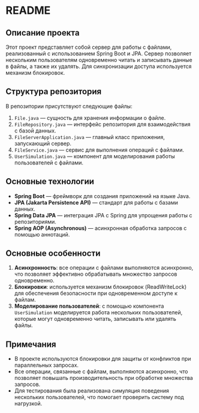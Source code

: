 
# README

## Описание проекта

Этот проект представляет собой сервер для работы с файлами, реализованный с использованием Spring Boot и JPA. Сервер позволяет нескольким пользователям одновременно читать и записывать данные в файлы, а также их удалять. Для синхронизации доступа используется механизм блокировок.

## Структура репозитория

В репозитории присутствуют следующие файлы:

1. `File.java` — сущность для хранения информации о файле.
2. `FileRepository.java` — интерфейс репозитория для взаимодействия с базой данных.
3. `FileServerApplication.java` — главный класс приложения, запускающий сервер.
4. `FileService.java` — сервис для выполнения операций с файлами.
5. `UserSimulation.java` — компонент для моделирования работы пользователей с файлами.

## Основные технологии

- **Spring Boot** — фреймворк для создания приложений на языке Java.
- **JPA (Jakarta Persistence API)** — стандарт для работы с базами данных.
- **Spring Data JPA** — интеграция JPA с Spring для упрощения работы с репозиториями.
- **Spring AOP (Asynchronous)** — асинхронная обработка запросов с помощью аннотаций.

## Основные особенности

1. **Асинхронность**: все операции с файлами выполняются асинхронно, что позволяет эффективно обрабатывать множество запросов одновременно.
2. **Блокировки**: используется механизм блокировок (ReadWriteLock) для обеспечения безопасности при одновременном доступе к файлам.
3. **Моделирование пользователей**: с помощью компонента `UserSimulation` моделируется работа нескольких пользователей, которые могут одновременно читать, записывать или удалять файлы.

## Примечания

- В проекте используются блокировки для защиты от конфликтов при параллельных запросах.
- Все операции, связанные с файлам, выполняются асинхронно, что позволяет повышать производительность при обработке множества запросов.
- Для тестирования была реализована симуляция поведения нескольких пользователей, что помогает проверить систему под нагрузкой.